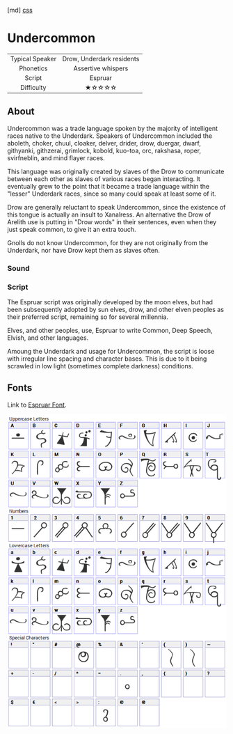 [md]
[css](-OCVFMyYfsylqoZPiW6l)

# Undercommon

| | |
|:---:|:---:|
| Typical Speaker | Drow, Underdark residents |
| Phonetics | Assertive whispers |
| Script | Espruar |
| Difficulty | ★☆☆☆☆ |

<div style="display: none;">
<!-- ★ ☆ -->
</div>

## About

Undercommon was a trade language spoken by the majority of intelligent races native to the Underdark. Speakers of Undercommon included the aboleth, choker, chuul, cloaker, delver, drider, drow, duergar, dwarf, githyanki, githzerai, grimlock, kobold, kuo-toa, orc, rakshasa, roper, svirfneblin, and mind flayer races.

This language was originally created by slaves of the Drow to communicate between each other as slaves of various races began interacting. It eventually grew to the point that it became a trade language within the "lesser" Underdark races, since so many could speak at least some of it.

Drow are generally reluctant to speak Undercommon, since the existence of this tongue is actually an insult to Xanalress. An alternative the Drow of Arelith use is putting in "Drow words" in their sentences, even when they just speak common, to give it an extra touch.

Gnolls do not know Undercommon, for they are not originally from the Underdark, nor have Drow kept them as slaves often. 

### Sound

### Script

The Espruar script was originally developed by the moon elves, but had been subsequently adopted by sun elves, drow, and other elven peoples as their preferred script, remaining so for several millennia.

Elves, and other peoples, use, Espruar to write Common, Deep Speech, Elvish, and other languages.

Amoung the Underdark and usage for Undercommon, the script is loose with irregular line spacing and character bases. This is due to it being scrawled in low light (sometimes complete darkness) conditions. 

## Fonts

Link to [Espruar Font](https://github.com/Tougher-Together-DnD/default-game-assets/blob/main/fonts/olde-espruar.zip).

![img_center](https://raw.githubusercontent.com/Tougher-Together-DnD/default-game-assets/refs/heads/main/fonts/images/olde-espruar-font-charmap.png)

<div style="display: none;" id="easySpeakWords">
usawna, nealan, shgun, faulsa, meyso, hungrr, belnapkeen, quayla, nickhaf
</div>

